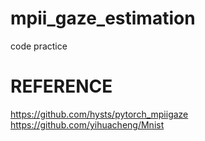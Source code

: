 # mpii_gaze_estimation
code practice



# REFERENCE
https://github.com/hysts/pytorch_mpiigaze
https://github.com/yihuacheng/Mnist
